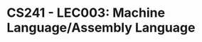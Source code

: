 # CS241 - LEC003: Machine Language/Assembly Language


<!--stackedit_data:
eyJoaXN0b3J5IjpbLTgzNjE1NjA0OV19
-->
